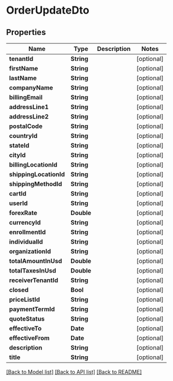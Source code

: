 # OrderUpdateDto

## Properties
Name | Type | Description | Notes
------------ | ------------- | ------------- | -------------
**tenantId** | **String** |  | [optional] 
**firstName** | **String** |  | [optional] 
**lastName** | **String** |  | [optional] 
**companyName** | **String** |  | [optional] 
**billingEmail** | **String** |  | [optional] 
**addressLine1** | **String** |  | [optional] 
**addressLine2** | **String** |  | [optional] 
**postalCode** | **String** |  | [optional] 
**countryId** | **String** |  | [optional] 
**stateId** | **String** |  | [optional] 
**cityId** | **String** |  | [optional] 
**billingLocationId** | **String** |  | [optional] 
**shippingLocationId** | **String** |  | [optional] 
**shippingMethodId** | **String** |  | [optional] 
**cartId** | **String** |  | [optional] 
**userId** | **String** |  | [optional] 
**forexRate** | **Double** |  | [optional] 
**currencyId** | **String** |  | [optional] 
**enrollmentId** | **String** |  | [optional] 
**individualId** | **String** |  | [optional] 
**organizationId** | **String** |  | [optional] 
**totalAmountInUsd** | **Double** |  | [optional] 
**totalTaxesInUsd** | **Double** |  | [optional] 
**receiverTenantId** | **String** |  | [optional] 
**closed** | **Bool** |  | [optional] 
**priceListId** | **String** |  | [optional] 
**paymentTermId** | **String** |  | [optional] 
**quoteStatus** | **String** |  | [optional] 
**effectiveTo** | **Date** |  | [optional] 
**effectiveFrom** | **Date** |  | [optional] 
**description** | **String** |  | [optional] 
**title** | **String** |  | [optional] 

[[Back to Model list]](../README.md#documentation-for-models) [[Back to API list]](../README.md#documentation-for-api-endpoints) [[Back to README]](../README.md)


